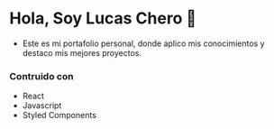 # Hola, Soy Lucas Chero 🥴
- Este es mi portafolio personal, donde aplico mis conocimientos y destaco mis mejores proyectos.

### Contruido con
- React
- Javascript
- Styled Components
